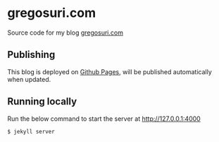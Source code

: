 gregosuri.com
=============

Source code for my blog [gregosuri.com](http://www.gregosuri.com)

Publishing
----------

This blog is deployed on [Github Pages](https://pages.github.com), will be published automatically when updated.

Running locally
---------------

Run the below command to start the server at http://127.0.0.1:4000

```sh
$ jekyll server
```
